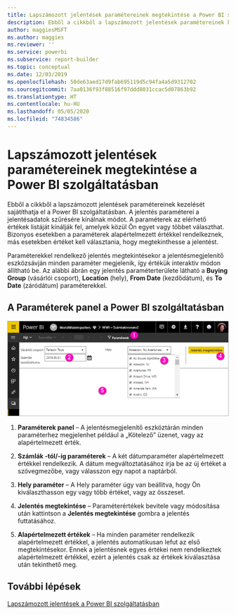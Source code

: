 ```yaml
---
title: Lapszámozott jelentések paramétereinek megtekintése a Power BI szolgáltatásban
description: Ebből a cikkből a lapszámozott jelentések paramétereinek kezelését sajátíthatja el a Power BI szolgáltatásban.
author: maggiesMSFT
ms.author: maggies
ms.reviewer: ''
ms.service: powerbi
ms.subservice: report-builder
ms.topic: conceptual
ms.date: 12/03/2019
ms.openlocfilehash: 50de63aed17d9fab695119d5c94fa4a5d9312702
ms.sourcegitcommit: 7aa0136f93f88516f97ddd8031ccac5d07863b92
ms.translationtype: HT
ms.contentlocale: hu-HU
ms.lasthandoff: 05/05/2020
ms.locfileid: "74834586"
---
```

# <a name="view-parameters-for-paginated-reports-in-the-power-bi-service"></a>Lapszámozott jelentések paramétereinek megtekintése a Power BI szolgáltatásban

Ebből a cikkből a lapszámozott jelentések paramétereinek kezelését sajátíthatja el a Power BI szolgáltatásban.  A jelentés paraméterei a jelentésadatok szűrésére kínálnak módot. A paraméterek az elérhető értékek listáját kínálják fel, amelyek közül Ön egyet vagy többet választhat. Bizonyos esetekben a paraméterek alapértelmezett értékkel rendelkeznek, más esetekben értéket kell választania, hogy megtekinthesse a jelentést.  

Paraméterekkel rendelkező jelentés megtekintésekor a jelentésmegjelenítő eszközsávján minden paraméter megjelenik, így értékük interaktív módon állítható be. Az alábbi ábrán egy jelentés paraméterterülete látható a **Buying Group** (vásárlói csoport), **Location** (hely), **From Date** (kezdődátum), és **To Date** (záródátum) paraméterekkel.  

## <a name="parameters-pane-in-the-power-bi-service"></a>A Paraméterek panel a Power BI szolgáltatásban

![Paraméterekkel rendelkező lapszámozott jelentés megtekintése](media/paginated-reports-view-parameters/power-bi-paginated-view-parameters.png)
  
1.  **Paraméterek panel** – A jelentésmegjelenítő eszköztárán minden paraméterhez megjelenhet például a „Kötelező” üzenet, vagy az alapértelmezett érték.    
  
2.  **Számlák -tól/-ig paraméterek** – A két dátumparaméter alapértelmezett értékkel rendelkezik. A dátum megváltoztatásához írja be az új értéket a szövegmezőbe, vagy válasszon egy napot a naptárból.  
  
3.  **Hely paraméter** – A Hely paraméter úgy van beállítva, hogy Ön kiválaszthasson egy vagy több értéket, vagy az összeset. 
  
4.  **Jelentés megtekintése** – Paraméterértékek bevitele vagy módosítása után kattintson a **Jelentés megtekintése** gombra a jelentés futtatásához. 

5. **Alapértelmezett értékek** – Ha minden paraméter rendelkezik alapértelmezett értékkel, a jelentés automatikusan lefut az első megtekintésekor. Ennek a jelentésnek egyes értékei nem rendelkeztek alapértelmezett értékkel, ezért a jelentés csak az értékek kiválasztása után tekinthető meg.  

## <a name="next-steps"></a>További lépések

[Lapszámozott jelentések a Power BI szolgáltatásban](end-user-paginated-report.md)
